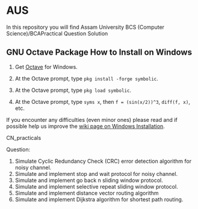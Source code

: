 # AUS

In this repository you will find Assam University BCS (Computer Science)/BCAPractical Question Solution



GNU Octave Package How to Install on Windows
-------------------------

1.  Get [Octave](http://www.octave.org) for Windows.

2.  At the Octave prompt, type `pkg install -forge symbolic`.

3.  At the Octave prompt, type `pkg load symbolic`.

4.  At the Octave prompt, type `syms x`, then `f = (sin(x/2))^3`,
    `diff(f, x)`, etc.

If you encounter any difficulties (even minor ones) please read and
if possible help us improve the
[wiki page on Windows Installation](https://github.com/gnu-octave/symbolic/wiki/Notes-on-Windows-installation).

CN_practicals

Question:

1. Simulate Cyclic Redundancy Check (CRC) error detection algorithm for noisy
channel.
2. Simulate and implement stop and wait protocol for noisy channel.
3. Simulate and implement go back n sliding window protocol.
4. Simulate and implement selective repeat sliding window protocol.
5. Simulate and implement distance vector routing algorithm
6. Simulate and implement Dijkstra algorithm for shortest path routing.
